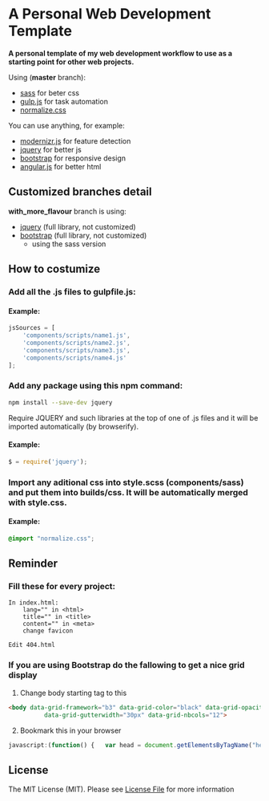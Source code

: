 # A Personal Web Development Template
**A personal template of my web development workflow to use as a starting point for other web projects.**

Using (**master** branch):
- [sass](http://sass-lang.com/) for beter css
- [gulp.js](http://gulpjs.com/) for task automation
- [normalize.css](https://necolas.github.io/normalize.css/)

You can use anything, for example:
- [modernizr.js](https://modernizr.com/) for feature detection
- [jquery](https://jquery.com/) for better js
- [bootstrap](http://getbootstrap.com/) for responsive design
- [angular.js](https://angularjs.org/) for better html

## Customized branches detail
**with_more_flavour** branch is using:
- [jquery](https://jquery.com/) (full library, not customized)
- [bootstrap](http://getbootstrap.com/) (full library, not customized)
    - using the sass version

## How to costumize

### Add all the .js files to gulpfile.js:
#### Example:

```javascript
jsSources = [
    'components/scripts/name1.js',
    'components/scripts/name2.js',
    'components/scripts/name3.js',
    'components/scripts/name4.js'
];
```

### Add any package using this npm command:

```bash
npm install --save-dev jquery
```

Require JQUERY and such libraries at the top of one of .js files and it will be imported automatically (by browserify).
#### Example:

```javascript
$ = require('jquery');
```

### Import any aditional css into style.scss (components/sass) and put them into builds/css. It will be automatically merged with style.css.
#### Example:

```scss
@import "normalize.css";
```

## Reminder
### Fill these for every project:
    In index.html:
        lang="" in <html>
        title="" in <title>
        content="" in <meta>
        change favicon

    Edit 404.html

### If you are using Bootstrap do the fallowing to get a nice grid display
1. Change body starting tag to this
```html
<body data-grid-framework="b3" data-grid-color="black" data-grid-opacity="0.3" data-grid-zindex="999"
          data-grid-gutterwidth="30px" data-grid-nbcols="12"> 
```
2. Bookmark this in your browser
```javascript
javascript:(function() {   var head = document.getElementsByTagName("head")[0];   var bklScript = document.createElement("script");   bklScript.type = "text/javascript";   bklScript.src = "http://alefeuvre.github.com/foundation-grid-displayer/gd-bookmarklet.min.js";   head.appendChild(bklScript); })();
```

## License

The MIT License (MIT). Please see [License File](LICENSE) for more information